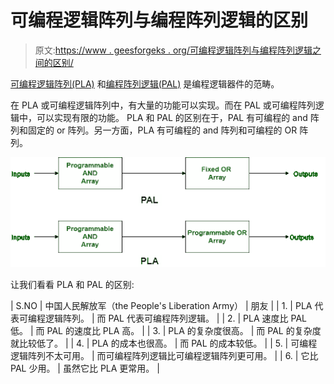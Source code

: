 # 可编程逻辑阵列与编程阵列逻辑的区别

> 原文:[https://www . geesforgeks . org/可编程逻辑阵列与编程阵列逻辑之间的区别/](https://www.geeksforgeeks.org/difference-between-programmable-logic-array-and-programming-array-logic/)

[可编程逻辑阵列(PLA)](https://www.geeksforgeeks.org/programmable-logic-array/) 和[编程阵列逻辑(PAL)](https://www.geeksforgeeks.org/programming-array-logic/) 是编程逻辑器件的范畴。

在 PLA 或可编程逻辑阵列中，有大量的功能可以实现。而在 PAL 或可编程阵列逻辑中，可以实现有限的功能。
PLA 和 PAL 的区别在于，PAL 有可编程的 and 阵列和固定的 or 阵列。另一方面，PLA 有可编程的 and 阵列和可编程的 OR 阵列。

![](img/03bf0f230e0bdcc17789520700dafcc2.png)

让我们看看 PLA 和 PAL 的区别:

| S.NO | 中国人民解放军（the People's Liberation Army） | 朋友 |
| 1. | PLA 代表可编程逻辑阵列。 | 而 PAL 代表可编程阵列逻辑。 |
| 2. | PLA 速度比 PAL 低。 | 而 PAL 的速度比 PLA 高。 |
| 3. | PLA 的复杂度很高。 | 而 PAL 的复杂度就比较低了。 |
| 4. | PLA 的成本也很高。 | 而 PAL 的成本较低。 |
| 5. | 可编程逻辑阵列不太可用。 | 而可编程阵列逻辑比可编程逻辑阵列更可用。 |
| 6. | 它比 PAL 少用。 | 虽然它比 PLA 更常用。 |